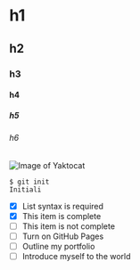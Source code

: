 # h1
## h2
### h3
#### h4
##### h5
###### h6
![Image of Yaktocat](https://octodex.github.com/images/yaktocat.png)
```
$ git init
Initiali
```
- [x] List syntax is required
- [x] This item is complete
- [ ] This item is not complete
- [ ] Turn on GitHub Pages
- [ ] Outline my portfolio
- [ ] Introduce myself to the world
